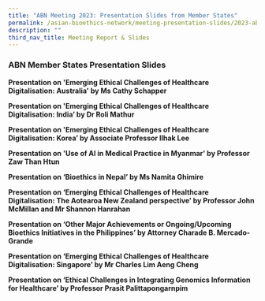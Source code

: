 ```yaml
---
title: "ABN Meeting 2023: Presentation Slides from Member States"
permalink: /asian-bioethics-network/meeting-presentation-slides/2023-abn/
description: ""
third_nav_title: Meeting Report & Slides
---
```

### **ABN Member States Presentation Slides**

**Presentation on 'Emerging Ethical Challenges of Healthcare Digitalisation: Australia' by Ms Cathy Schapper**[](/files/Asian%20Bioethics%20Network/australia%20slides.pdf)

**Presentation on 'Emerging Ethical Challenges of Healthcare Digitalisation: India’ by Dr Roli Mathur**[](/files/Asian%20Bioethics%20Network/india%20slides.pdf)

**Presentation on 'Emerging Ethical Challenges of Healthcare Digitalisation: Korea’ by Associate Professor Ilhak Lee**[](/files/Asian%20Bioethics%20Network/korea%20slides.pdf)

**Presentation on 'Use of AI in Medical Practice in Myanmar' by Professor Zaw Than Htun**[](/files/Asian%20Bioethics%20Network/myanmar%20slides.pdf)

**Presentation on ‘Bioethics in Nepal’ by Ms Namita Ghimire**[](/files/Asian%20Bioethics%20Network/nepal%20slides.pdf)

**Presentation on ‘Emerging Ethical Challenges of Healthcare Digitalisation: The Aotearoa New Zealand perspective’ by Professor John McMillan and Mr Shannon Hanrahan**[](/files/Asian%20Bioethics%20Network/new%20zealand%20slides.pdf)

**Presentation on ‘Other Major Achievements or Ongoing/Upcoming Bioethics Initiatives in the Philippines’ by Attorney Charade B. Mercado-Grande**[](/files/Asian%20Bioethics%20Network/philippines%20slides.pdf)

**Presentation on ‘Emerging Ethical Challenges of Healthcare Digitalisation: Singapore’ by Mr Charles Lim Aeng Cheng**[](/files/Asian%20Bioethics%20Network/singapore%20slides.pdf)

**Presentation on ‘Ethical Challenges in Integrating Genomics Information for Healthcare’ by Professor Prasit Palittapongarnpim**[](/files/Asian%20Bioethics%20Network/thailand%20slides.pdf)